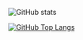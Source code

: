 ![GitHub stats](https://github-readme-stats.vercel.app/api?username=anuraghazra&show=reviews,discussions_started,discussions_answered,prs_merged,prs_merged_percentage&show_icons=true&theme=radical)

[![GitHub Top Langs](https://github-readme-stats.vercel.app/api/top-langs/?username=wascharapon&layout=compact&langs_count=8&theme=react)](https://github.com/wascharapon/AgelCyber)
